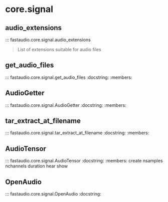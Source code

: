 # core.signal

## audio_extensions

::: fastaudio.core.signal.audio_extensions
> List of extensions suitable for audio files


## get_audio_files

::: fastaudio.core.signal.get_audio_files
    :docstring:
    :members:

## AudioGetter

::: fastaudio.core.signal.AudioGetter
    :docstring:
    :members:

## tar_extract_at_filename

::: fastaudio.core.signal.tar_extract_at_filename
    :docstring:
    :members:

## AudioTensor

::: fastaudio.core.signal.AudioTensor
    :docstring:
    :members: create nsamples nchannels duration hear show

## OpenAudio

::: fastaudio.core.signal.OpenAudio
    :docstring:
